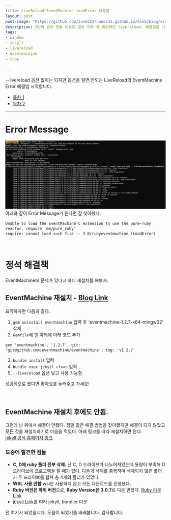 ```yaml
---
title: LiveReload EventMachine loadError 해결법
layout: post
post-image: "https://github.com/June222/June222.github.io/blob/blog/assets/images/LiveReloadEventMachineError.png?raw=true"
description: 3번의 원인 모를 이유로 정상 작동 중 멈춰버린 livereload. 해결법을 기록하고자 씁니다.
tags:
- window
- jekyll
- livereload
- eventmachine
- ruby

---
```


--livereload 옵션 없이는 되지만 옵션을 걸면 안되는 LiveReload의 EventMachine Error 해결법 시작합니다.

* [목차 1](haha)
* [목차 2](gaga)

---

# Error Message

![EventMachine Error bash](https://github.com/June222/June222.github.io/blob/blog/assets/images/LiveReloadEventMachineError.png?raw=true) <br/>
아래와 같이 Error Message가 뜬다면 잘 찾아왔다. 
```shell
Unable to load the EventMachine C extension To use the pure-ruby reactor, require 'em/pure_ruby'
require: cannot load such file -- 3.0/rubyeventmachine (LoadError)
```
<br/>

# 정석 해결책
EventMachine에 문제가 있다고 하니 재설치를 해보자. 

## EventMachine 재설치 - [Blog Link](https://robbinespu.gitlab.io/posts/jekyll-unable-load-eventmachine/) <br/>
    
요약하자면 다음과 같다. 

1. `gem uninstall eventmachine` 입력 후 'eventmachine-1.2.7-x64-mingw32' 삭제
2. `Gemfile`에 맨 아래에 아래 코드 추가
```shell
gem 'eventmachine', '1.2.7', git: 'git@github.com:eventmachine/eventmachine', tag: 'v1.2.7'
```
3. `bundle install` 입력
4. `bundle exec jekyll clean` 입력
5. `--livereload` 옵션 넣고 사용 가능함.

성공적으로 됐다면 좋아요를 눌러주고 가세요! <br/><br/><br/>

## EventMachine 재설치 후에도 안됨.

그런데 난 위에서 해결이 안됐다. 정말 많은 해결 방법을 찾아봤지만 해결이 되지 않았고 모든 것을 재설치하기로 마음을 먹었다. 
아래 링크를 따라 재설치하면 된다. <br/>
[jekyll 공식 홈페이지 링크](https://jekyllrb-ko.github.io/docs/installation/windows/) <br/>

### 도중에 발견한 점들

- **C, D에 ruby 폴더 전부 삭제.** 난 C, D 드라이브가 나누어져있는데 용량이 부족해 D 드라이브에 프로그램을 깔 때가 있다. 다운과 삭제를 중복하며 삭제되지 않은 폴더가 두 드라이브를 합쳐 총 4개의 폴더가 있었다.
- **WSL 사용 안함** wsl은 사용하지 않고 모든 다운로드를 진행했다.
- **Ruby 버전은 하위 버전**으로,  **Ruby Version은 3.0.7**로 다운 받았다. [Ruby 다운 Link](https://www.ruby-lang.org/en/downloads/)
- [jekyll Link](https://jekyllrb-ko.github.io/docs/installation/windows/)를 따라 jekyll, bundler 다운

전 여기서 되었습니다. 도움이 되었기를 바래봅니다. 감사합니다.


